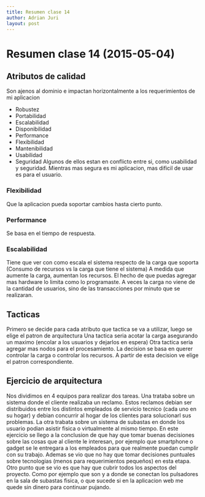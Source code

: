 ```yaml
---
title: Resumen clase 14
author: Adrian Juri
layout: post
---
```

Resumen clase 14 (2015-05-04)
===============
## Atributos de calidad

Son ajenos al dominio e impactan horizontalmente a los requerimientos de mi aplicacion
- Robustez
- Portabilidad
- Escalabilidad
- Disponibilidad 
- Performance
- Flexibilidad
- Mantenibilidad
- Usabilidad
- Seguridad
Algunos de ellos estan en conflicto entre si, como usabilidad y seguridad. Mientras mas segura es mi aplicacion, mas dificil de usar es
para el usuario. 

### Flexibilidad

Que la aplicacion pueda soportar cambios hasta cierto punto. 

### Performance

Se basa en el tiempo de respuesta.

### Escalabilidad

Tiene que ver con como escala el sistema respecto de la carga que soporta (Consumo de recursos vs la carga que tiene el sistema)
A medida que aumente la carga, aumentan los recursos. El hecho de que puedas agregar mas hardware lo limita como lo programaste. 
A veces la carga no viene de la cantidad de usuarios, sino de las transacciones por minuto que se realizaran.

## Tacticas

Primero se decide para cada atributo que tactica se va a utilizar, luego se elige el patron de arquitectura
Una tactica seria acotar la carga asegurando un maximo (encolar a los usuarios y dejarlos en espera)
Otra tactica seria agregar mas nodos para el procesamiento. 
La decision se basa en querer controlar la carga o controlar los recursos. A partir de esta decision ve elige el patron correspondiente.

## Ejercicio de arquitectura

Nos dividimos en 4 equipos para realizar dos tareas. Una trataba sobre un sistema donde el cliente realizaba un reclamo. Estos reclamos 
debian ser distribuidos entre los distintos empleados de servicio tecnico (cada uno en su hogar) y debian concurrir al hogar de los clientes
para solucionarl sus problemas. La otra trabata sobre un sistema de subastas en donde los usuario podian asistir fisica o virtualmente al mismo
tiempo. 
En este ejercicio se llego a la conclusion de que hay que tomar buenas decisiones sobre las cosas que al cliente le interesan, por ejemplo que smartphone o gadget se le entregara a los empleados para que realmente puedan cumplir con su trabajo. Ademas se vio que no hay que tomar decisiones puntuales sobre tecnologias (menos para requerimientos pequeños) en esta etapa.
Otro punto que se vio es que hay que cubrir todos los aspectos del proyecto. Como por ejemplo que son y a donde se conectan los pulsadores en la sala de subastas fisica, o que sucede si en la aplicacion web me quede sin dinero para continuar pujando.


	